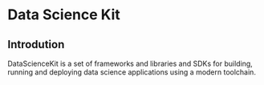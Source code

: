 # Data Science Kit


## Introdution
DataScienceKit is a set of frameworks and libraries and SDKs for building, running and deploying data science applications using a modern toolchain.

